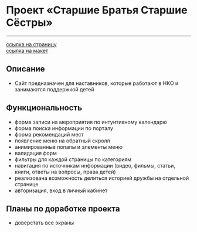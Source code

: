 # Проект «Старшие Братья Старшие Сёстры»

---

[ссылка на страницу](https://nikolaymishaev.github.io/BBBS/index.html)  
[ссылка на макет](https://www.figma.com/file/11gCLSDOYlvkbuI3FU36Up/BBBS-for-students?node-id=0%3A1)

## Описание

- Сайт предназначен для наставников, которые работают в НКО и занимаются поддержкой детей

## Функциональность

- форма записи на мероприятия по интуитивному календарю
- форма поиска информации по порталу
- форма рекомендаций мест
- появление меню на обратный скролл
- анимированные попапы и элементы меню
- валидация форм
- фильтры для каждой страницы по категориям
- навигация по источникам информации (видео, фильмы, статьи, книги, ответы на вопросы, права детей)
- реализована возможность делиться историей дружбы на отдельной странице
- авторизация, вход в личный кабинет

## Планы по доработке проекта

- доверстать все экраны
